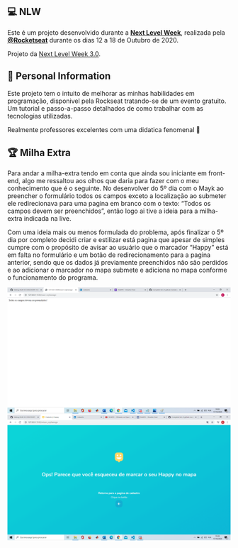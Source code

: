 ## 💻 NLW

Este é um projeto desenvolvido durante a **[Next Level Week](https://nextlevelweek.com/)**, realizada pela **[@Rocketseat](https://github.com/Rocketseat)** durante os dias 12 a 18 de Outubro de 2020.

Projeto da [Next Level Week 3.0](https://nextlevelweek.com/).

## 🚀 Personal Information

Este projeto tem o intuito de melhorar as minhas habilidades em programação, disponivel pela Rockseat tratando-se de um evento gratuito. Um tutorial e passo-a-passo detalhados de como trabalhar com as tecnologias utilizadas. 

Realmente professores excelentes com uma didatica fenomenal 💜 

## :trophy: Milha Extra

Para andar a milha-extra tendo em conta que ainda sou iniciante em front-end, algo me ressaltou aos olhos que daria para fazer com o meu conhecimento que é o seguinte. No desenvolver do 5º dia com o Mayk ao preencher o formulário todos os campos exceto a localização ao submeter ele redirecionava para uma pagina em branco  com o texto: “Todos os campos devem ser preenchidos”, então logo ai tive a ideia para a milha-extra indicada na live.

Com uma ideia mais ou menos formulada do problema, após finalizar o 5º dia por completo decidi criar e estilizar está pagina que apesar de simples cumpre com o propósito de avisar ao usuário que o marcador “Happy” está em falta no formulário e um botão de redirecionamento para a pagina anterior, sendo que os dados já previamente preenchidos não são perdidos e ao adicionar o marcador no mapa submete e adiciona no mapa conforme o funcionamento do programa.

<p align="center"> 
  <img src="https://github.com/gustavodev1998/NLW-03-DISCOVERY-HAPPY/blob/main/NLW3/public/milha_extra_img/BEFORE.png" alt="" >
  <img src="https://github.com/gustavodev1998/NLW-03-DISCOVERY-HAPPY/blob/main/NLW3/public/milha_extra_img/AFTER.png" alt="">
</p>

